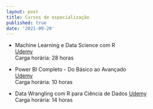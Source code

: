 ```yaml
---
layout: post
title: Cursos de especialização
published: true
date: '2021-09-20'
---
```

- Machine Learning e Data Science com R <br /> 
[Udemy](https://www.https://www.udemy.com/) <br />
Carga horária: 28 horas

- Power BI Completo - Do Básico ao Avançado  
[Udemy](https://www.https://www.udemy.com/)  
Carga horária: 10 horas

- Data Wrangling com R para Ciência de Dados 
[Udemy](https://www.https://www.udemy.com/)  
Carga horária: 14 horas


